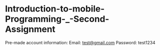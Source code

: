 # Introduction-to-mobile-Programming-_-Second-Assignment
Pre-made account information:
Email: test@gmail.com
Password: test1234
